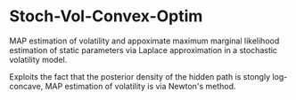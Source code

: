 # Stoch-Vol-Convex-Optim

MAP estimation of volatility and appoximate maximum marginal likelihood estimation of static parameters via Laplace approximation in a stochastic volatility model.

Exploits the fact that the posterior density of the hidden path is stongly log-concave, MAP estimation of volatility is via Newton's method.
